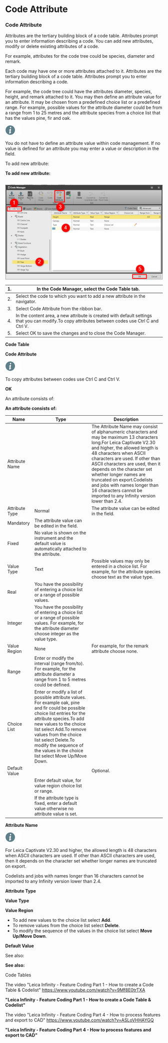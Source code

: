 # Code Attribute

### Code Attribute

Attributes are the tertiary building block of a code table. Attributes prompt you to enter information describing a code. You can add new attributes, modify or delete existing attributes of a code.

For example, attributes for the code tree could be species, diameter and remark.

Each code may have one or more attributes attached to it. Attributes are the tertiary building block of a code table. Attributes prompt you to enter information describing a code.

For example, the code tree could have the attributes diameter, species, height, and remark attached to it. You may then define an attribute value for an attribute. It may be chosen from a predefined choice list or a predefined range. For example, possible values for the attribute diameter could be from a range from 1 to 25 metres and the attribute species from a choice list that has the values pine, fir and oak.

![Image](./data/icons/note.gif)

You do not have to define an attribute value within code management. If no value is defined for an attribute you may enter a value or description in the field.

To add new attribute:

**To add new attribute:**

|  |  |
| --- | --- |

![Image](graphics/00816719.jpg)

| 1. | In the Code Manager, select the Code Table tab. |
| --- | --- |
| 2. | Select the code to which you want to add a new attribute in the navigator. |
| 3. | Select Code Attribute from the ribbon bar. |
| 4. | In the content area, a new attribute is created with default settings that you can modify.To copy attributes between codes use Ctrl C and Ctrl V. |
| 5. | Select OK to save the changes and to close the Code Manager. |

**Code Table**

**Code Attribute**

![Image](./data/icons/note.gif)

To copy attributes between codes use Ctrl C and Ctrl V.

**OK**

An attribute consists of:

**An attribute consists of:**

| Name | Type | Description |
| --- | --- | --- |
| Attribute Name |  | The Attribute Name may consist of alphanumeric characters and may be maximum 13 characters long.For Leica Captivate V2.30 and higher, the allowed length is 48 characters when ASCII characters are used. If other than ASCII characters are used, then it depends on the character set whether longer names are truncated on export.Codelists and jobs with names longer than 16 characters cannot be imported to any Infinity version lower than 2.4. |
| Attribute Type | Normal | The attribute value can be edited in the field. |
| Mandatory | The attribute value can be edited in the field. |
| Fixed | No value is shown on the instrument and the default value is automatically attached to the attribute. |
| Value Type | Text | Possible values may only be entered in a choice list. For example, for the attribute species choose text as the value type. |
| Real | You have the possibility of entering a choice list or a range of possible values. |
| Integer | You have the possibility of entering a choice list or a range of possible values. For example, for the attribute diameter choose integer as the value type. |
| Value Region | None | For example, for the remark attribute choose none. |
| Range | Enter or modify the interval (range from/to). For example, for the attribute diameter a range from 1 to 5 metres could be defined. |
| Choice List | Enter or modify a list of possible attribute values. For example oak, pine and fir could be possible choice list entries for the attribute species.To add new values to the choice list select Add.To remove values from the choice list select Delete.To modify the sequence of the values in the choice list select Move Up/Move Down. |
| Default Value |  | Optional. |
|  | Enter default value, for value region choice list or range. |
|  | If the attribute type is fixed, enter a default value otherwise no attribute value is set. |

**Attribute Name**

![Image](./data/icons/note.gif)

For Leica Captivate V2.30 and higher, the allowed length is 48 characters when ASCII characters are used. If other than ASCII characters are used, then it depends on the character set whether longer names are truncated on export.

Codelists and jobs with names longer than 16 characters cannot be imported to any Infinity version lower than 2.4.

**Attribute Type**

**Value Type**

**Value Region**

- To add new values to the choice list select **Add**.
- To remove values from the choice list select **Delete**.
- To modify the sequence of the values in the choice list select **Move Up/Move Down**.

**Default Value**

See also:

**See also:**

Code Tables

The video "Leica Infinity - Feature Coding Part 1 - How to create a Code Table & Codelist" https://www.youtube.com/watch?v=9Mf8E0trTXA

**"Leica Infinity - Feature Coding Part 1 - How to create a Code Table & Codelist"**

The video "Leica Infinity - Feature Coding Part 4 - How to process features and export to CAD" https://www.youtube.com/watch?v=ASLoVHHAYGQ

**"Leica Infinity - Feature Coding Part 4 - How to process features and export to CAD"**

